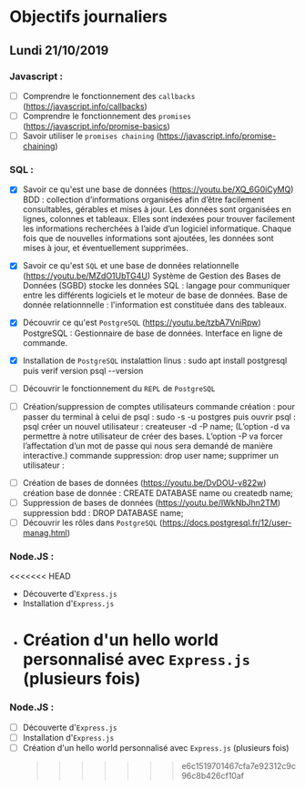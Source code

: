 # Objectifs journaliers

## Lundi 21/10/2019

### Javascript :

- [ ] Comprendre le fonctionnement des `callbacks` (https://javascript.info/callbacks)
- [ ] Comprendre le fonctionnement des `promises` (https://javascript.info/promise-basics)
- [ ] Savoir utiliser le `promises chaining` (https://javascript.info/promise-chaining)

### SQL :

- [x] Savoir ce qu'est une base de données (https://youtu.be/XQ_6G0iCyMQ)
      BDD : collection d’informations organisées afin d’être facilement consultables, gérables et mises à jour.
      Les données sont organisées en lignes, colonnes et tableaux.
      Elles sont indexées pour trouver facilement les informations recherchées à l’aide d’un logiciel informatique. Chaque fois que de nouvelles informations sont ajoutées, les données sont mises à jour, et éventuellement supprimées.
- [x] Savoir ce qu'est `SQL` et une base de données relationnelle (https://youtu.be/MZdO1UbTG4U)
      Système de Gestion des Bases de Données (SGBD) stocke les données
      SQL : langage pour communiquer entre les différents logiciels et le moteur de base de données.
      Base de donnée relationnnelle : l'information est constituée dans des tableaux.

- [x] Découvrir ce qu'est `PostgreSQL` (https://youtu.be/tzbA7VniRpw)
      PostgreSQL : Gestionnaire de base de données. Interface en ligne de commande.
- [x] Installation de `PostgreSQL`
      instalattion linus : sudo apt install postgresql puis verif version psql --version
- [ ] Découvrir le fonctionnement du `REPL` de `PostgreSQL`
- [ ] Création/suppression de comptes utilisateurs
      commande création :
      pour passer du terminal à celui de psql : sudo -s -u postgres
      puis ouvrir psql : psql
      créer un nouvel utilisateur : createuser -d -P name;
      (L’option -d va permettre à notre utilisateur de créer des bases. L’option -P va forcer l’affectation d’un mot de passe qui nous sera demandé de manière interactive.)
      commande suppression: drop user name;
      supprimer un utilisateur :

* [ ] Création de bases de données (https://youtu.be/DvDOU-v822w)
      création base de donnée : CREATE DATABASE name ou createdb name;
* [ ] Suppression de bases de données (https://youtu.be/IWkNbJhn2TM)
      suppression bdd : DROP DATABASE name;
* [ ] Découvrir les rôles dans `PostgreSQL` (https://docs.postgresql.fr/12/user-manag.html)

### Node.JS :

<<<<<<< HEAD

- Découverte d'`Express.js`
- Installation d'`Express.js`
- # Création d'un hello world personnalisé avec `Express.js` (plusieurs fois)

### Node.JS :

- [ ] Découverte d'`Express.js`
- [ ] Installation d'`Express.js`
- [ ] Création d'un hello world personnalisé avec `Express.js` (plusieurs fois)
  > > > > > > > e6c1519701467cfa7e92312c9c96c8b426cf10af

